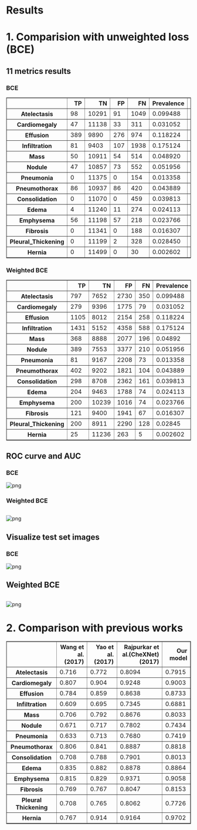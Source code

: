 # Results

# 1. Comparision with unweighted loss (BCE)

## 11 metrics results 
### BCE 






<div>
<style scoped>
    .dataframe tbody tr th:only-of-type {
        vertical-align: middle;
    }

    .dataframe tbody tr th {
        vertical-align: top;
    }

    .dataframe thead th {
        text-align: right;
    }
</style>
<table border="1" class="dataframe">
  <thead>
    <tr style="text-align: right;">
      <th></th>
      <th>TP</th>
      <th>TN</th>
      <th>FP</th>
      <th>FN</th>
      <th>Prevalence</th>
      <th>Accuracy</th>
      <th>Precision</th>
      <th>Recall</th>
      <th>f1-score</th>
      <th>PR AUC</th>
      <th>ROC AUC</th>
    </tr>
  </thead>
  <tbody>
    <tr>
      <th>Atelectasis</th>
      <td>98</td>
      <td>10291</td>
      <td>91</td>
      <td>1049</td>
      <td>0.099488</td>
      <td>0.901119</td>
      <td>0.518518</td>
      <td>0.085440</td>
      <td>0.146707</td>
      <td>0.310773</td>
      <td>0.783875</td>
    </tr>
    <tr>
      <th>Cardiomegaly</th>
      <td>47</td>
      <td>11138</td>
      <td>33</td>
      <td>311</td>
      <td>0.031052</td>
      <td>0.970162</td>
      <td>0.587500</td>
      <td>0.131285</td>
      <td>0.214612</td>
      <td>0.319030</td>
      <td>0.893210</td>
    </tr>
    <tr>
      <th>Effusion</th>
      <td>389</td>
      <td>9890</td>
      <td>276</td>
      <td>974</td>
      <td>0.118224</td>
      <td>0.891578</td>
      <td>0.584962</td>
      <td>0.285400</td>
      <td>0.383629</td>
      <td>0.477162</td>
      <td>0.871852</td>
    </tr>
    <tr>
      <th>Infiltration</th>
      <td>81</td>
      <td>9403</td>
      <td>107</td>
      <td>1938</td>
      <td>0.175124</td>
      <td>0.822621</td>
      <td>0.430851</td>
      <td>0.040119</td>
      <td>0.073403</td>
      <td>0.317599</td>
      <td>0.677662</td>
    </tr>
    <tr>
      <th>Mass</th>
      <td>50</td>
      <td>10911</td>
      <td>54</td>
      <td>514</td>
      <td>0.048920</td>
      <td>0.950733</td>
      <td>0.480769</td>
      <td>0.088652</td>
      <td>0.149701</td>
      <td>0.261641</td>
      <td>0.807418</td>
    </tr>
    <tr>
      <th>Nodule</th>
      <td>47</td>
      <td>10857</td>
      <td>73</td>
      <td>552</td>
      <td>0.051956</td>
      <td>0.945789</td>
      <td>0.391667</td>
      <td>0.078464</td>
      <td>0.130737</td>
      <td>0.191483</td>
      <td>0.748301</td>
    </tr>
    <tr>
      <th>Pneumonia</th>
      <td>0</td>
      <td>11375</td>
      <td>0</td>
      <td>154</td>
      <td>0.013358</td>
      <td>0.986642</td>
      <td>0.000000</td>
      <td>0.000000</td>
      <td>0.000000</td>
      <td>0.040491</td>
      <td>0.738170</td>
    </tr>
    <tr>
      <th>Pneumothorax</th>
      <td>86</td>
      <td>10937</td>
      <td>86</td>
      <td>420</td>
      <td>0.043889</td>
      <td>0.956111</td>
      <td>0.500000</td>
      <td>0.169960</td>
      <td>0.253687</td>
      <td>0.322452</td>
      <td>0.870508</td>
    </tr>
    <tr>
      <th>Consolidation</th>
      <td>0</td>
      <td>11070</td>
      <td>0</td>
      <td>459</td>
      <td>0.039813</td>
      <td>0.960187</td>
      <td>0.000000</td>
      <td>0.000000</td>
      <td>0.000000</td>
      <td>0.127987</td>
      <td>0.805243</td>
    </tr>
    <tr>
      <th>Edema</th>
      <td>4</td>
      <td>11240</td>
      <td>11</td>
      <td>274</td>
      <td>0.024113</td>
      <td>0.975280</td>
      <td>0.266667</td>
      <td>0.014388</td>
      <td>0.027304</td>
      <td>0.158447</td>
      <td>0.886959</td>
    </tr>
    <tr>
      <th>Emphysema</th>
      <td>56</td>
      <td>11198</td>
      <td>57</td>
      <td>218</td>
      <td>0.023766</td>
      <td>0.976147</td>
      <td>0.495575</td>
      <td>0.204380</td>
      <td>0.289406</td>
      <td>0.300044</td>
      <td>0.866068</td>
    </tr>
    <tr>
      <th>Fibrosis</th>
      <td>0</td>
      <td>11341</td>
      <td>0</td>
      <td>188</td>
      <td>0.016307</td>
      <td>0.983693</td>
      <td>0.000000</td>
      <td>0.000000</td>
      <td>0.000000</td>
      <td>0.086079</td>
      <td>0.772426</td>
    </tr>
    <tr>
      <th>Pleural_Thickening</th>
      <td>0</td>
      <td>11199</td>
      <td>2</td>
      <td>328</td>
      <td>0.028450</td>
      <td>0.971377</td>
      <td>0.000000</td>
      <td>0.000000</td>
      <td>0.000000</td>
      <td>0.097168</td>
      <td>0.751570</td>
    </tr>
    <tr>
      <th>Hernia</th>
      <td>0</td>
      <td>11499</td>
      <td>0</td>
      <td>30</td>
      <td>0.002602</td>
      <td>0.997398</td>
      <td>0.000000</td>
      <td>0.000000</td>
      <td>0.000000</td>
      <td>0.136066</td>
      <td>0.701610</td>
    </tr>
  </tbody>
</table>
</div>



### Weighted BCE






<div>
<style scoped>
    .dataframe tbody tr th:only-of-type {
        vertical-align: middle;
    }

    .dataframe tbody tr th {
        vertical-align: top;
    }

    .dataframe thead th {
        text-align: right;
    }
</style>
<table border="1" class="dataframe">
  <thead>
    <tr style="text-align: right;">
      <th></th>
      <th>TP</th>
      <th>TN</th>
      <th>FP</th>
      <th>FN</th>
      <th>Prevalence</th>
      <th>Accuracy</th>
      <th>Precision</th>
      <th>Recall</th>
      <th>f1-score</th>
      <th>PR AUC</th>
      <th>ROC AUC</th>
    </tr>
  </thead>
  <tbody>
    <tr>
      <th>Atelectasis</th>
      <td>797</td>
      <td>7652</td>
      <td>2730</td>
      <td>350</td>
      <td>0.099488</td>
      <td>0.732848</td>
      <td>0.225971</td>
      <td>0.694856</td>
      <td>0.341035</td>
      <td>0.30357</td>
      <td>0.791514</td>
    </tr>
    <tr>
      <th>Cardiomegaly</th>
      <td>279</td>
      <td>9396</td>
      <td>1775</td>
      <td>79</td>
      <td>0.031052</td>
      <td>0.839188</td>
      <td>0.135833</td>
      <td>0.77933</td>
      <td>0.231343</td>
      <td>0.335431</td>
      <td>0.900263</td>
    </tr>
    <tr>
      <th>Effusion</th>
      <td>1105</td>
      <td>8012</td>
      <td>2154</td>
      <td>258</td>
      <td>0.118224</td>
      <td>0.790788</td>
      <td>0.339061</td>
      <td>0.810712</td>
      <td>0.478148</td>
      <td>0.479529</td>
      <td>0.873256</td>
    </tr>
    <tr>
      <th>Infiltration</th>
      <td>1431</td>
      <td>5152</td>
      <td>4358</td>
      <td>588</td>
      <td>0.175124</td>
      <td>0.570995</td>
      <td>0.247193</td>
      <td>0.708767</td>
      <td>0.366547</td>
      <td>0.320589</td>
      <td>0.68805</td>
    </tr>
    <tr>
      <th>Mass</th>
      <td>368</td>
      <td>8888</td>
      <td>2077</td>
      <td>196</td>
      <td>0.04892</td>
      <td>0.802845</td>
      <td>0.150511</td>
      <td>0.652482</td>
      <td>0.2446</td>
      <td>0.261568</td>
      <td>0.803305</td>
    </tr>
    <tr>
      <th>Nodule</th>
      <td>389</td>
      <td>7553</td>
      <td>3377</td>
      <td>210</td>
      <td>0.051956</td>
      <td>0.688872</td>
      <td>0.103293</td>
      <td>0.649416</td>
      <td>0.178236</td>
      <td>0.180265</td>
      <td>0.743427</td>
    </tr>
    <tr>
      <th>Pneumonia</th>
      <td>81</td>
      <td>9167</td>
      <td>2208</td>
      <td>73</td>
      <td>0.013358</td>
      <td>0.802151</td>
      <td>0.035387</td>
      <td>0.525974</td>
      <td>0.066312</td>
      <td>0.040735</td>
      <td>0.741872</td>
    </tr>
    <tr>
      <th>Pneumothorax</th>
      <td>402</td>
      <td>9202</td>
      <td>1821</td>
      <td>104</td>
      <td>0.043889</td>
      <td>0.83303</td>
      <td>0.180837</td>
      <td>0.794466</td>
      <td>0.294613</td>
      <td>0.305633</td>
      <td>0.881849</td>
    </tr>
    <tr>
      <th>Consolidation</th>
      <td>298</td>
      <td>8708</td>
      <td>2362</td>
      <td>161</td>
      <td>0.039813</td>
      <td>0.781161</td>
      <td>0.11203</td>
      <td>0.649237</td>
      <td>0.191087</td>
      <td>0.132937</td>
      <td>0.801257</td>
    </tr>
    <tr>
      <th>Edema</th>
      <td>204</td>
      <td>9463</td>
      <td>1788</td>
      <td>74</td>
      <td>0.024113</td>
      <td>0.838494</td>
      <td>0.10241</td>
      <td>0.733813</td>
      <td>0.179736</td>
      <td>0.175708</td>
      <td>0.886428</td>
    </tr>
    <tr>
      <th>Emphysema</th>
      <td>200</td>
      <td>10239</td>
      <td>1016</td>
      <td>74</td>
      <td>0.023766</td>
      <td>0.905456</td>
      <td>0.164474</td>
      <td>0.729927</td>
      <td>0.268456</td>
      <td>0.31924</td>
      <td>0.905833</td>
    </tr>
    <tr>
      <th>Fibrosis</th>
      <td>121</td>
      <td>9400</td>
      <td>1941</td>
      <td>67</td>
      <td>0.016307</td>
      <td>0.825831</td>
      <td>0.058681</td>
      <td>0.643617</td>
      <td>0.107556</td>
      <td>0.111078</td>
      <td>0.815286</td>
    </tr>
    <tr>
      <th>Pleural_Thickening</th>
      <td>200</td>
      <td>8911</td>
      <td>2290</td>
      <td>128</td>
      <td>0.02845</td>
      <td>0.790268</td>
      <td>0.080321</td>
      <td>0.609756</td>
      <td>0.141945</td>
      <td>0.107171</td>
      <td>0.772643</td>
    </tr>
    <tr>
      <th>Hernia</th>
      <td>25</td>
      <td>11236</td>
      <td>263</td>
      <td>5</td>
      <td>0.002602</td>
      <td>0.976754</td>
      <td>0.086806</td>
      <td>0.833333</td>
      <td>0.157233</td>
      <td>0.359712</td>
      <td>0.970161</td>
    </tr>
  </tbody>
</table>
</div>



## ROC curve and AUC 
### BCE





    
![png](output_7_0.png)
    


### Weighted BCE


```python

```


    
![png](output_9_0.png)
    


## Visualize test set images
### BCE





    
![png](output_11_0.png)
    


## Weighted BCE


```python

```


    
![png](output_13_0.png)
    


# 2. Comparison with previous works







<div>
<style scoped>
    .dataframe tbody tr th:only-of-type {
        vertical-align: middle;
    }

    .dataframe tbody tr th {
        vertical-align: top;
    }

    .dataframe thead th {
        text-align: right;
    }
</style>
<table border="1" class="dataframe">
  <thead>
    <tr style="text-align: right;">
      <th></th>
      <th>Wang et al. (2017)</th>
      <th>Yao et al. (2017)</th>
      <th>Rajpurkar et al.(CheXNet) (2017)</th>
      <th>Our model</th>
    </tr>
  </thead>
  <tbody>
    <tr>
      <th>Atelectasis</th>
      <td>0.716</td>
      <td>0.772</td>
      <td>0.8094</td>
      <td>0.7915</td>
    </tr>
    <tr>
      <th>Cardiomegaly</th>
      <td>0.807</td>
      <td>0.904</td>
      <td>0.9248</td>
      <td>0.9003</td>
    </tr>
    <tr>
      <th>Effusion</th>
      <td>0.784</td>
      <td>0.859</td>
      <td>0.8638</td>
      <td>0.8733</td>
    </tr>
    <tr>
      <th>Infiltration</th>
      <td>0.609</td>
      <td>0.695</td>
      <td>0.7345</td>
      <td>0.6881</td>
    </tr>
    <tr>
      <th>Mass</th>
      <td>0.706</td>
      <td>0.792</td>
      <td>0.8676</td>
      <td>0.8033</td>
    </tr>
    <tr>
      <th>Nodule</th>
      <td>0.671</td>
      <td>0.717</td>
      <td>0.7802</td>
      <td>0.7434</td>
    </tr>
    <tr>
      <th>Pneumonia</th>
      <td>0.633</td>
      <td>0.713</td>
      <td>0.7680</td>
      <td>0.7419</td>
    </tr>
    <tr>
      <th>Pneumothorax</th>
      <td>0.806</td>
      <td>0.841</td>
      <td>0.8887</td>
      <td>0.8818</td>
    </tr>
    <tr>
      <th>Consolidation</th>
      <td>0.708</td>
      <td>0.788</td>
      <td>0.7901</td>
      <td>0.8013</td>
    </tr>
    <tr>
      <th>Edema</th>
      <td>0.835</td>
      <td>0.882</td>
      <td>0.8878</td>
      <td>0.8864</td>
    </tr>
    <tr>
      <th>Emphysema</th>
      <td>0.815</td>
      <td>0.829</td>
      <td>0.9371</td>
      <td>0.9058</td>
    </tr>
    <tr>
      <th>Fibrosis</th>
      <td>0.769</td>
      <td>0.767</td>
      <td>0.8047</td>
      <td>0.8153</td>
    </tr>
    <tr>
      <th>Pleural Thickening</th>
      <td>0.708</td>
      <td>0.765</td>
      <td>0.8062</td>
      <td>0.7726</td>
    </tr>
    <tr>
      <th>Hernia</th>
      <td>0.767</td>
      <td>0.914</td>
      <td>0.9164</td>
      <td>0.9702</td>
    </tr>
  </tbody>
</table>
</div>

